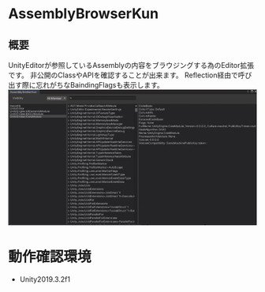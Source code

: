 # AssemblyBrowserKun
## 概要
UnityEditorが参照しているAssemblyの内容をブラウジングする為のEditor拡張です。
非公開のClassやAPIを確認することが出来ます。
Reflection経由で呼び出す際に忘れがちなBaindingFlagsも表示します。
![alt text](Docs/63afe1272e60d35827a6240e67aebfaf.gif)
# 動作確認環境
- Unity2019.3.2f1
